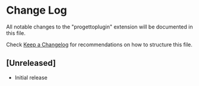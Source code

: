 # Change Log

All notable changes to the "progettoplugin" extension will be documented in this file.

Check [Keep a Changelog](http://keepachangelog.com/) for recommendations on how to structure this file.

## [Unreleased]

- Initial release